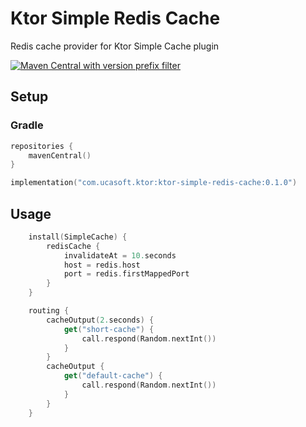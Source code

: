 # Ktor Simple Redis Cache
Redis cache provider for Ktor Simple Cache plugin

[![Maven Central with version prefix filter](https://img.shields.io/maven-central/v/com.ucasoft.ktor/ktor-simple-redis-cache/0.1.0?color=blue)](https://search.maven.org/artifact/com.ucasoft.ktor/ktor-simple-redis-cache/0.1.0/jar)
## Setup
### Gradle
```kotlin
repositories {
    mavenCentral()
}

implementation("com.ucasoft.ktor:ktor-simple-redis-cache:0.1.0")
```
## Usage
```kotlin
    install(SimpleCache) {
        redisCache {
            invalidateAt = 10.seconds
            host = redis.host
            port = redis.firstMappedPort
        }
    }

    routing {
        cacheOutput(2.seconds) {
            get("short-cache") {
                call.respond(Random.nextInt())
            }
        }
        cacheOutput {
            get("default-cache") {
                call.respond(Random.nextInt())
            }
        }
    }
```